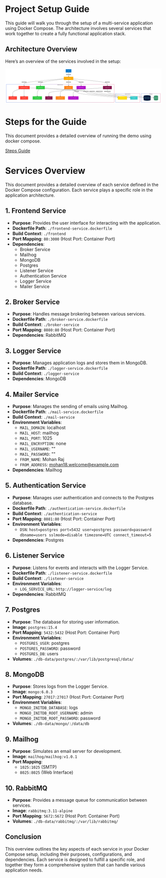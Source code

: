 
# Project Setup Guide

This guide will walk you through the setup of a multi-service application using Docker Compose. The architecture involves several services that work together to create a fully functional application stack.

## Architecture Overview

Here’s an overview of the services involved in the setup:

![Architecture Diagram](architecture.png)


# Steps for the Guide

This document provides a detailed overview of running the demo using docker compose.

[Steps Guide](SETUP_GUIDE.md)


# Services Overview

This document provides a detailed overview of each service defined in the Docker Compose configuration. Each service plays a specific role in the application architecture.

## 1. Frontend Service

- **Purpose**: Provides the user interface for interacting with the application.
- **Dockerfile Path**: `./frontend-service.dockerfile`
- **Build Context**: `./frontend`
- **Port Mapping**: `80:3000` (Host Port: Container Port)
- **Dependencies**:
  - Broker Service
  - Mailhog
  - MongoDB
  - Postgres
  - Listener Service
  - Authentication Service
  - Logger Service
  - Mailer Service

## 2. Broker Service

- **Purpose**: Handles message brokering between various services.
- **Dockerfile Path**: `./broker-service.dockerfile`
- **Build Context**: `./broker-service`
- **Port Mapping**: `8080:80` (Host Port: Container Port)
- **Dependencies**: RabbitMQ

## 3. Logger Service

- **Purpose**: Manages application logs and stores them in MongoDB.
- **Dockerfile Path**: `./logger-service.dockerfile`
- **Build Context**: `./logger-service`
- **Dependencies**: MongoDB

## 4. Mailer Service

- **Purpose**: Manages the sending of emails using Mailhog.
- **Dockerfile Path**: `./mail-service.dockerfile`
- **Build Context**: `./mail-service`
- **Environment Variables**:
  - `MAIL_DOMAIN`: localhost
  - `MAIL_HOST`: mailhog
  - `MAIL_PORT`: 1025
  - `MAIL_ENCRYPTION`: none
  - `MAIL_USERNAME`: ""
  - `MAIL_PASSWORD`: ""
  - `FROM_NAME`: Mohan Raj
  - `FROM_ADDRESS`: mohan18.welcome@example.com
- **Dependencies**: Mailhog

## 5. Authentication Service

- **Purpose**: Manages user authentication and connects to the Postgres database.
- **Dockerfile Path**: `./authentication-service.dockerfile`
- **Build Context**: `./authentication-service`
- **Port Mapping**: `8081:80` (Host Port: Container Port)
- **Environment Variables**:
  - `DSN`: `host=postgres port=5432 user=postgres password=password dbname=users sslmode=disable timezone=UTC connect_timeout=5`
- **Dependencies**: Postgres

## 6. Listener Service

- **Purpose**: Listens for events and interacts with the Logger Service.
- **Dockerfile Path**: `./listener-service.dockerfile`
- **Build Context**: `./listener-service`
- **Environment Variables**:
  - `LOG_SERVICE_URL`: `http://logger-service/log`
- **Dependencies**: RabbitMQ

## 7. Postgres

- **Purpose**: The database for storing user information.
- **Image**: `postgres:15.4`
- **Port Mapping**: `5432:5432` (Host Port: Container Port)
- **Environment Variables**:
  - `POSTGRES_USER`: postgres
  - `POSTGRES_PASSWORD`: password
  - `POSTGRES_DB`: users
- **Volumes**: `./db-data/postgres/:/var/lib/postgresql/data/`

## 8. MongoDB

- **Purpose**: Stores logs from the Logger Service.
- **Image**: `mongo:6.0.3`
- **Port Mapping**: `27017:27017` (Host Port: Container Port)
- **Environment Variables**:
  - `MONGO_INITDB_DATABASE`: logs
  - `MONGO_INITDB_ROOT_USERNAME`: admin
  - `MONGO_INITDB_ROOT_PASSWORD`: password
- **Volumes**: `./db-data/mongo/:/data/db`

## 9. Mailhog

- **Purpose**: Simulates an email server for development.
- **Image**: `mailhog/mailhog:v1.0.1`
- **Port Mapping**:
  - `1025:1025` (SMTP)
  - `8025:8025` (Web Interface)

## 10. RabbitMQ

- **Purpose**: Provides a message queue for communication between services.
- **Image**: `rabbitmq:3.11-alpine`
- **Port Mapping**: `5672:5672` (Host Port: Container Port)
- **Volumes**: `./db-data/rabbitmq/:/var/lib/rabbitmq/`


## Conclusion

This overview outlines the key aspects of each service in your Docker Compose setup, including their purposes, configurations, and dependencies. Each service is designed to fulfill a specific role, and together they form a comprehensive system that can handle various application needs.



